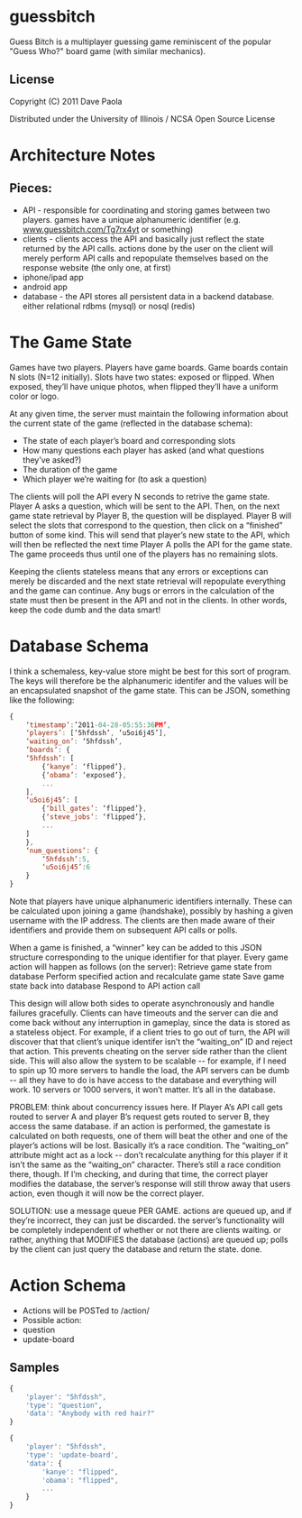 # guessbitch

Guess Bitch is a multiplayer guessing game reminiscent of the popular "Guess Who?" board game (with similar mechanics).

## License

Copyright (C) 2011 Dave Paola

Distributed under the University of Illinois / NCSA Open Source License

# Architecture Notes

## Pieces:
* API - responsible for coordinating and storing games between two players.  games have a unique alphanumeric identifier (e.g. www.guessbitch.com/Tg7rx4yt or something)
* clients - clients access the API and basically just reflect the state returned by the API calls.  actions done by the user on the client will merely perform API calls and repopulate themselves based on the response
website (the only one, at first)
 * iphone/ipad app
 * android app
 * database - the API stores all persistent data in a backend database.  either relational rdbms (mysql) or nosql (redis)


# The Game State

Games have two players.  Players have game boards.  Game boards contain N slots (N=12 initially).  Slots have two states: exposed or flipped.  When exposed, they’ll have unique photos, when flipped they’ll have a uniform color or logo.

At any given time, the server must maintain the following information about the current state of the game (reflected in the database schema):

* The state of each player’s board and corresponding slots
* How many questions each player has asked (and what questions they’ve asked?)
* The duration of the game
* Which player we’re waiting for (to ask a question)

The clients will poll the API every N seconds to retrive the game state.  Player A asks a question, which will be sent to the API.  Then, on the next game state retrieval by Player B, the question will be displayed.  Player B will select the slots that correspond to the question, then click on a “finished” button of some kind.  This will send that player’s new state to the API, which will then be reflected the next time Player A polls the API for the game state.  The game proceeds thus until one of the players has no remaining slots.  

Keeping the clients stateless means that any errors or exceptions can merely be discarded and the next state retrieval will repopulate everything and the game can continue.  Any bugs or errors in the calculation of the state must then be present in the API and not in the clients.  In other words, keep the code dumb and the data smart!

# Database Schema

I think a schemaless, key-value store might be best for this sort of program.  The keys will therefore be the alphanumeric identifer and the values will be an encapsulated snapshot of the game state.  This can be JSON, something like the following:

```javascript
{
    ‘timestamp’:’2011-04-28-05:55:36PM’,
    ‘players’: [‘5hfdssh’, ‘u5oi6j45’],
    ‘waiting_on’: ‘5hfdssh’,
    ‘boards’: {
    ‘5hfdssh’: [
        {‘kanye’: ‘flipped’},
        {‘obama’: ‘exposed’},
        ...
    ],
    ‘u5oi6j45’: [
        {‘bill_gates’: ‘flipped’},
        {‘steve_jobs’: ‘flipped’},
        ...
    ]
    },
    ‘num_questions’: {
        ‘5hfdssh’:5,
        ‘u5oi6j45’:6
    }
}
```
Note that players have unique alphanumeric identifiers internally.  These can be calculated upon joining a game (handshake), possibly by hashing a given username with the IP address.  The clients are then made aware of their identifiers and provide them on subsequent API calls or polls.

When a game is finished, a “winner” key can be added to this JSON structure corresponding to the unique identifier for that player.  Every game action will happen as follows (on the server):
Retrieve game state from database
Perform specified action and recalculate game state
Save game state back into database
Respond to API action call

This design will allow both sides to operate asynchronously and handle failures gracefully.  Clients can have timeouts and the server can die and come back without any interruption in gameplay, since the data is stored as a stateless object.  For example, if a client tries to go out of turn, the API will discover that that client’s unique identifer isn’t the “waiting_on” ID and reject that action.  This prevents cheating on the server side rather than the client side.   This will also allow the system to be scalable -- for example, if I need to spin up 10 more servers to handle the load, the API servers can be dumb -- all they have to do is have access to the database and everything will work.  10 servers or 1000 servers, it won’t matter.  It’s all in the database.

PROBLEM: think about concurrency issues here.  If Player A’s API call gets routed to server A and player B’s request gets routed to server B, they access the same database.  if an action is performed, the gamestate is calculated on both requests, one of them will beat the other and one of the player’s actions will be lost.  Basically it’s a race condition.  The “waiting_on” attribute might act as a lock -- don’t recalculate anything for this player if it isn’t the same as the “waiting_on” character.  There’s still a race condition there, though.  If I’m checking, and during that time, the correct player modifies the database, the server’s response will still throw away that users action, even though it will now be the correct player.  

SOLUTION: use a message queue PER GAME.  actions are queued up, and if they’re incorrect, they can just be discarded.  the server’s functionality will be completely independent of whether or not there are clients waiting.  or rather, anything that MODIFIES the database (actions) are queued up; polls by the client can just query the database and return the state.  done.

# Action Schema

* Actions will be POSTed to /action/<game-identifier>
* Possible action:
 * question
 * update-board

## Samples
```javascript
{
    'player': "5hfdssh",
    'type': "question",
    'data': "Anybody with red hair?"
}

{
    'player': "5hfdssh",
    'type': 'update-board',
    'data': {
        'kanye': "flipped",
        'obama': "flipped",
        ...
    }
}
```
